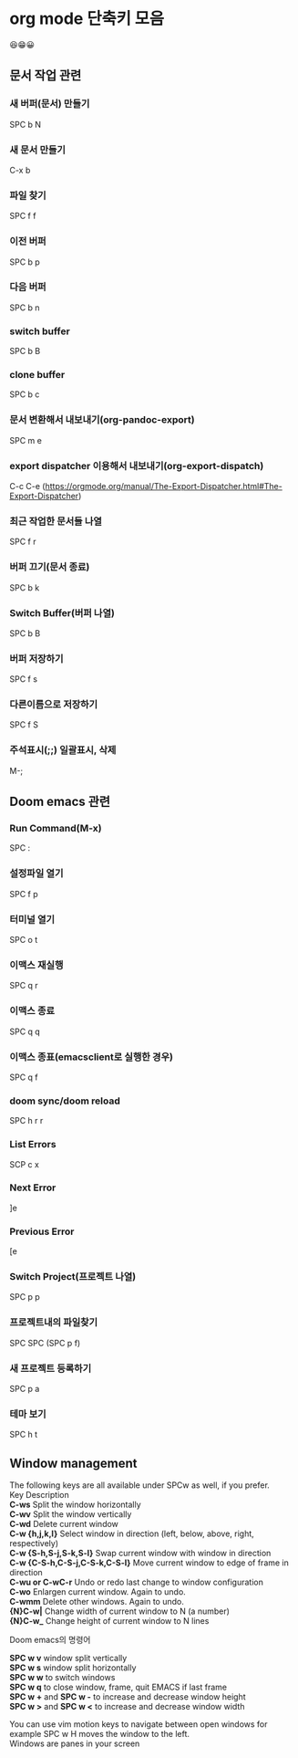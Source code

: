 

# org mode 단축키 모음

😆😁😀

## 문서 작업 관련

### 새 버퍼(문서) 만들기

SPC b N

### 새 문서 만들기

C-x b

### 파일 찾기

SPC f f

### 이전 버퍼

SPC b p

### 다음 버퍼

SPC b n

### switch buffer

SPC b B

### clone buffer

SPC b c

### 문서 변환해서 내보내기(org-pandoc-export)

SPC m e

### export dispatcher 이용해서 내보내기(org-export-dispatch)

C-c C-e (<https://orgmode.org/manual/The-Export-Dispatcher.html#The-Export-Dispatcher>)

### 최근 작업한 문서들 나열

SPC f r

### 버퍼 끄기(문서 종료)

SPC b k

### Switch Buffer(버퍼 나열)

SPC b B

### 버퍼 저장하기

SPC f s

### 다른이름으로 저장하기

SPC f S

### 주석표시(;;) 일괄표시, 삭제

M-;

## Doom emacs 관련

### Run Command(M-x)

SPC :

### 설정파일 열기

SPC f p

### 터미널 열기

SPC o t

### 이맥스 재실행

SPC q r

### 이맥스 종료

SPC q q

### 이맥스 종표(emacsclient로 실행한 경우)

SPC q f

### doom sync/doom reload

SPC h r r

### List Errors

SCP c x

### Next Error

]e

### Previous Error

[e

### Switch Project(프로젝트 나열)

SPC p p

### 프로젝트내의 파일찾기

SPC SPC (SPC p f)

### 새 프로젝트 등록하기

SPC p a

### 테마 보기

SPC h t

## Window management

The following keys are all available under SPCw as well, if you prefer.   
Key 	Description   
**C-ws**  Split the window horizontally   
**C-wv**  Split the window vertically   
**C-wd**  Delete current window   
**C-w {h,j,k,l}**  Select window in direction (left, below, above, right, respectively)   
**C-w {S-h,S-j,S-k,S-l}**  Swap current window with window in direction   
**C-w {C-S-h,C-S-j,C-S-k,C-S-l}**  Move current window to edge of frame in direction  
**C-wu or C-wC-r**  Undo or redo last change to window configuration   
**C-wo**  Enlargen current window. Again to undo.   
**C-wmm**  Delete other windows. Again to undo.   
**{N}C-w|**  Change width of current window to N (a number)   
**{N}C-w\_**  Change height of current window to N lines   

Doom emacs의 명령어

**SPC w v** window split vertically   
**SPC w s** window split horizontally   
**SPC w w** to switch windows   
**SPC w q** to close window, frame, quit EMACS if last frame   
**SPC w +** and **SPC w -** to increase and decrease window height   
**SPC w >** and **SPC w <** to increase and decrease window width   

You can use vim motion keys to navigate between open windows for example SPC w H moves the window to the left.   
Windows are panes in your screen

